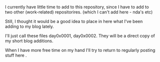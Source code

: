 I currently have little time to add to this repository, since I have to add to two other (work-related) repositorires.
(which I can't add here - nda's etc)

Still, I thought it would be a good idea to place in here what I've been adding to my blog lately.

I'll just call these files day0x0001, day0x0002.
They will be a direct copy of my short blog additions.

When I have more free time on my hand I'll try to return to regularly posting stuff here .
